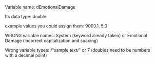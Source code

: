 Variable name: dEmotionalDamage

Its data type: double

example values you could assign them: 9000.1, 5.0

WRONG variable names: System (keyword already taken) or Emotional Damage (incorrect capitalization and spacing)

Wrong variable types: /"sample text/" or 7 (doubles need to be numbers with a decimal point)
